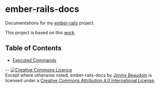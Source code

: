 # ember-rails-docs
Documentations for my [ember-rails](https://github.com/jimbeaudoin/ember-rails) project.

This project is based on this [work](http://reefpoints.dockyard.com/2014/05/07/building-an-ember-app-with-rails-part-1.html).

## Table of Contents
 - [Executed Commands](docs/executed_commands.md)

--
<a rel="license" href="http://creativecommons.org/licenses/by/4.0/"><img alt="Creative Commons Licence" style="border-width:0" src="https://i.creativecommons.org/l/by/4.0/80x15.png" /></a><br /><span xmlns:dct="http://purl.org/dc/terms/" property="dct:title">Except where otherwise noted, ember-rails-docs</span> by <a xmlns:cc="http://creativecommons.org/ns#" href="http://jim-beaudoin.com" property="cc:attributionName" rel="cc:attributionURL">Jimmy Beaudoin</a> is licensed under a <a rel="license" href="http://creativecommons.org/licenses/by/4.0/">Creative Commons Attribution 4.0 International License</a>.

